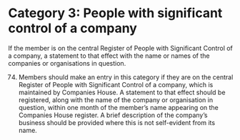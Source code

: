 # Category 3: People with significant control of a company

If the member is on the central Register of People with Significant Control of a company, a statement to that effect with the name or names of the companies or organisations in question.

74. Members should make an entry in this category if they are on the central Register of People with Significant Control of a company, which is maintained by Companies House. A statement to that effect should be registered, along with the name of the company or organisation in question, within one month of the member’s name appearing on the Companies House register. A brief description of the company’s business should be provided where this is not self-evident from its name.